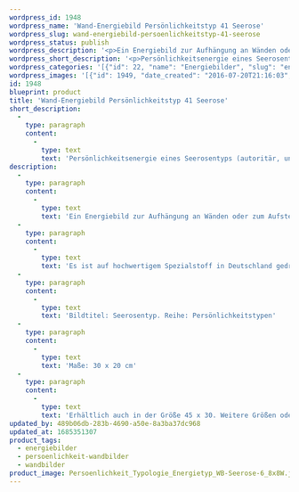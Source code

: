 ```yaml
---
wordpress_id: 1948
wordpress_name: 'Wand-Energiebild Persönlichkeitstyp 41 Seerose'
wordpress_slug: wand-energiebild-persoenlichkeitstyp-41-seerose
wordpress_status: publish
wordpress_description: '<p>Ein Energiebild zur Aufhängung an Wänden oder zum Aufstellen im Raum mit einem aktivierbaren Schwingungsfeld zur Grundenergie eines Seerosentypen, Blütenenergietyp 41: <span class="s1">Autoritär, unabhängig, erhaben (sich distanzieren können)</span><span class="s1">.</span></p><p>Es ist auf hochwertigem Spezialstoff in Deutschland gedruckt und sorgfältig in Handarbeit auf Holzkeilrahmen aufgezogen. Laut Herstellerangaben ist der farbintensive Druck 70 Jahre lichtecht, waschbar und in einem umweltorientierten Verfahren hergestellt. Der Oberstoff ist mit einer Spezialbeschichtung unterfüttert, so dass, bei Aufhängung an der Wand, der rückseitige Holzrahmen auch bei hellen Farben unsichtbar ist.</p><p>Bildtitel: Seerosentyp. Reihe: Persönlichkeitstypen</p><p>Maße: 30 x 20 cm</p><p>Erhältlich auch in der Größe 45 x 30. Weitere Größen oder andere Seitenverhältnisse, sind bis 200 cm individuell für Sie innerhalb weniger Tage herstellbar. Bitte kontaktieren Sie uns hierfür unter <a href="mailto:info@elvedenverlag.de">info@elvedenverlag.de</a>.</p><p><a href="https://my.feenbaum.de/anwendung-energie-wandbilder/">Anwendungshinweise</a>      <a href="https://my.feenbaum.de/produktinformation-wandbilder/">Produktinformationen</a></p>'
wordpress_short_description: '<p>Persönlichkeitsenergie eines Seerosentyps (a<span class="s1">utoritär, unabhängig, erhaben (i.S. von: sich distanzieren können))</span><br /><em>Hinweis: Das Wasserzeichen „Elveden Verlag Energiebild“ wird nicht mit gedruckt</em></p>'
wordpress_categories: '[{"id": 22, "name": "Energiebilder", "slug": "energiebilder"}, {"id": 43, "name": "Pers\u00f6nlichkeit", "slug": "persoenlichkeit-wandbilder"}, {"id": 24, "name": "Wandbilder", "slug": "wandbilder"}]'
wordpress_images: '[{"id": 1949, "date_created": "2016-07-20T21:16:03", "date_created_gmt": "2016-07-20T17:16:03", "date_modified": "2016-07-20T21:16:03", "date_modified_gmt": "2016-07-20T17:16:03", "src": "https://my.feenbaum.de/wp-content/uploads/2016/07/Persoenlichkeit_Typologie_Energietyp_WB-Seerose-6_8x8W.jpg", "name": "Persoenlichkeit_Typologie_Energietyp_WB-Seerose 6_8x8W", "alt": ""}]'
id: 1948
blueprint: product
title: 'Wand-Energiebild Persönlichkeitstyp 41 Seerose'
short_description:
  -
    type: paragraph
    content:
      -
        type: text
        text: 'Persönlichkeitsenergie eines Seerosentyps (autoritär, unabhängig, erhaben (i.S. von: sich distanzieren können))'
description:
  -
    type: paragraph
    content:
      -
        type: text
        text: 'Ein Energiebild zur Aufhängung an Wänden oder zum Aufstellen im Raum mit einem aktivierbaren Schwingungsfeld zur Grundenergie eines Seerosentypen, Blütenenergietyp 41: Autoritär, unabhängig, erhaben (sich distanzieren können).'
  -
    type: paragraph
    content:
      -
        type: text
        text: 'Es ist auf hochwertigem Spezialstoff in Deutschland gedruckt und sorgfältig in Handarbeit auf Holzkeilrahmen aufgezogen. Laut Herstellerangaben ist der farbintensive Druck 70 Jahre lichtecht, waschbar und in einem umweltorientierten Verfahren hergestellt. Der Oberstoff ist mit einer Spezialbeschichtung unterfüttert, so dass, bei Aufhängung an der Wand, der rückseitige Holzrahmen auch bei hellen Farben unsichtbar ist.'
  -
    type: paragraph
    content:
      -
        type: text
        text: 'Bildtitel: Seerosentyp. Reihe: Persönlichkeitstypen'
  -
    type: paragraph
    content:
      -
        type: text
        text: 'Maße: 30 x 20 cm'
  -
    type: paragraph
    content:
      -
        type: text
        text: 'Erhältlich auch in der Größe 45 x 30. Weitere Größen oder andere Seitenverhältnisse, sind bis 200 cm individuell für Sie innerhalb weniger Tage herstellbar. Bitte kontaktieren Sie uns hierfür unter info@elvedenverlag.de.'
updated_by: 489b06db-283b-4690-a50e-8a3ba37dc968
updated_at: 1685351307
product_tags:
  - energiebilder
  - persoenlichkeit-wandbilder
  - wandbilder
product_image: Persoenlichkeit_Typologie_Energietyp_WB-Seerose-6_8x8W.jpg
---
```

